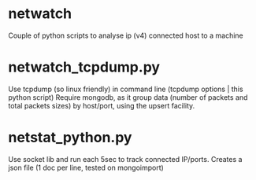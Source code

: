 # netwatch
Couple of python scripts to analyse ip (v4) connected host to a machine


# netwatch_tcpdump.py
Use tcpdump (so linux friendly) in command line (tcpdump options | this python script)
Require mongodb, as it group data (number of packets and total packets sizes) by host/port, using the upsert facility. 

# netstat_python.py
Use socket lib and run each 5sec to track connected IP/ports. Creates a json file (1 doc per line, tested on mongoimport)


